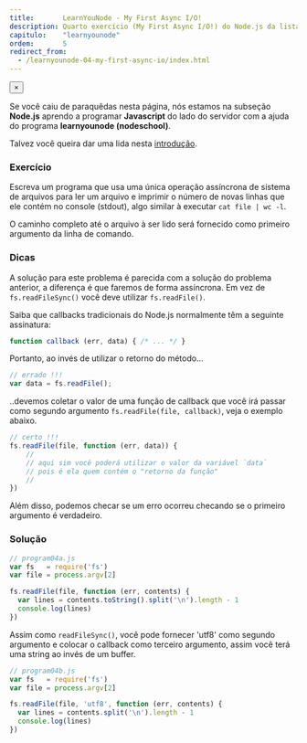 ```yaml
---
title:       LearnYouNode - My First Async I/O!
description: Quarto exercício (My First Async I/O!) do Node.js da lista learnyounode da Nodeschool
capitulo:    "learnyounode"
ordem:       5
redirect_from:
  - /learnyounode-04-my-first-async-io/index.html
---
```


<div class="alert alert-warning alert-dismissible" role="alert">
  <button type="button" class="close" data-dismiss="alert" aria-label="Close"><span aria-hidden="true">&times;</span></button>
    <p>
        Se você caiu de paraquêdas nesta página, nós estamos na subseção <strong>Node.js</strong> aprendo a programar
        <strong>Javascript</strong> do lado do servidor com a ajuda do programa <strong>learnyounode (nodeschool)</strong>.
    </p>
    <p>Talvez você queira dar uma lida nesta <a href="/nodejs/introducao-ao-learnyounode/">introdução</a>.</p>
</div>


### Exercício

Escreva um programa que usa uma única operação assíncrona de sistema de arquivos para ler um arquivo e imprimir o número
de novas linhas que ele contém no console (stdout), algo similar à executar `cat file | wc -l`.

O caminho completo até o arquivo à ser lido será fornecido como primeiro argumento da linha de comando.



### Dicas

A solução para este problema é parecida com a solução do problema anterior, a diferença  é que faremos de forma assíncrona.
Em vez de `fs.readFileSync()` você deve utilizar `fs.readFile()`.

Saiba que callbacks tradicionais do Node.js normalmente têm a seguinte assinatura:

```javascript
function callback (err, data) { /* ... */ }
```

Portanto, ao invés de utilizar o retorno do método...

```javascript
// errado !!!
var data = fs.readFile();
```

..devemos coletar o valor de uma função de callback que você irá passar como segundo argumento `fs.readFile(file, callback)`,
veja o exemplo abaixo.

```javascript
// certo !!!
fs.readFile(file, function (err, data)) {
    //
    // aqui sim você poderá utilizar o valor da variável `data`
    // pois é ela quem contém o "retorno da função"
    //
})
```

Além disso, podemos checar se um erro ocorreu checando se o primeiro argumento é verdadeiro.


### Solução

```javascript
// program04a.js
var fs   = require('fs')
var file = process.argv[2]

fs.readFile(file, function (err, contents) {
  var lines = contents.toString().split('\n').length - 1
  console.log(lines)
})
```

Assim como `readFileSync()`, você pode fornecer 'utf8' como segundo argumento e colocar o callback como terceiro
argumento, assim você terá uma string ao invés de um buffer.


```javascript
// program04b.js
var fs   = require('fs')
var file = process.argv[2]

fs.readFile(file, 'utf8', function (err, contents) {
  var lines = contents.split('\n').length - 1
  console.log(lines)
})
```

